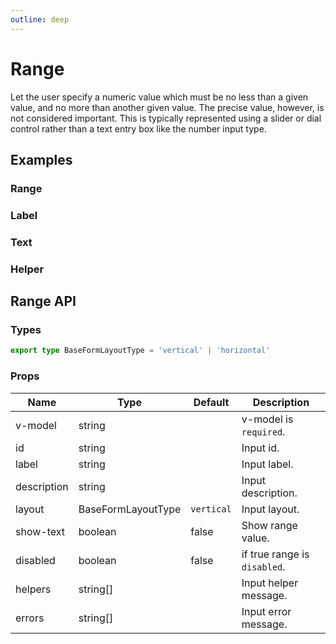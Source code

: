 ```yaml
---
outline: deep
---
```


<script setup lang="ts">
import RangeExample from './demo/range/range-example.vue'
import RangeLabel from './demo/range/range-label.vue'
import RangeText from './demo/range/range-text.vue'
import RangeHelper from './demo/range/range-helper.vue'

</script>

# Range

Let the user specify a numeric value which must be no less than a given value, and no more than another given value. The precise value, however, is not considered important. This is typically represented using a slider or dial control rather than a text entry box like the number input type.

## Examples

### Range

<!--@include: ./demo/range/range-example.md-->

### Label

<!--@include: ./demo/range/range-label.md-->

### Text

<!--@include: ./demo/range/range-text.md-->

### Helper

<!--@include: ./demo/range/range-helper.md-->

## Range API

### Types

```ts
export type BaseFormLayoutType = 'vertical' | 'horizontal'
```

### Props

| Name        | Type               | Default    | Description                  |
| ----------- | ------------------ | ---------- | ---------------------------- |
| v-model     | string             |            | v-model is `required`.       |
| id          | string             |            | Input id.                    |
| label       | string             |            | Input label.                 |
| description | string             |            | Input description.           |
| layout      | BaseFormLayoutType | `vertical` | Input layout.                |
| show-text   | boolean            | false      | Show range value.            |
| disabled    | boolean            | false      | if true range is `disabled`. |
| helpers     | string[]           |            | Input helper message.        |
| errors      | string[]           |            | Input error message.         |
